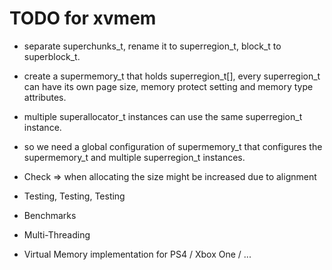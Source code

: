 # TODO for xvmem

- separate superchunks_t, rename it to superregion_t, block_t to superblock_t.
- create a supermemory_t that holds superregion_t[], every superregion_t can
  have its own page size, memory protect setting and memory type attributes.
- multiple superallocator_t instances can use the same superregion_t instance.
- so we need a global configuration of supermemory_t that configures the
  supermemory_t and multiple superregion_t instances.

  

- Check => when allocating the size might be increased due to alignment
- Testing, Testing, Testing
- Benchmarks
- Multi-Threading
- Virtual Memory implementation for PS4 / Xbox One / ...
